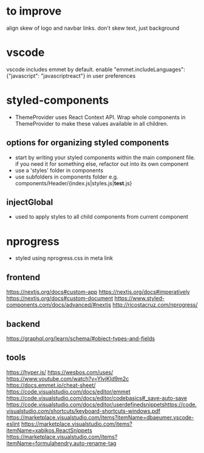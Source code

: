 # to improve
align skew of logo and navbar links. don't skew text, just background


# vscode
vscode includes emmet by default. enable "emmet.includeLanguages": {"javascript": "javascriptreact"} in user preferences

# styled-components
- ThemeProvider uses React Context API. Wrap whole components in ThemeProvider to make these values available in all children.

## options for organizing styled components
- start by writing your styled components within the main component file. if you need it for something else, refactor out into its own component
- use a 'styles' folder in components
- use subfolders in components folder e.g. components/Header/{index.js|styles.js|__test__.js}

## injectGlobal
- used to apply styles to all child components from current component

# nprogress
- styled using nprogress.css in meta link


## frontend
https://nextjs.org/docs#custom-app
https://nextjs.org/docs#imperatively
https://nextjs.org/docs#custom-document
https://www.styled-components.com/docs/advanced/#nextjs
http://ricostacruz.com/nprogress/

## backend
https://graphql.org/learn/schema/#object-types-and-fields

## tools
https://hyper.is/
https://wesbos.com/uses/
https://www.youtube.com/watch?v=YIvjKId9m2c
https://docs.emmet.io/cheat-sheet/
https://code.visualstudio.com/docs/editor/emmet
https://code.visualstudio.com/docs/editor/codebasics#_save-auto-save
https://code.visualstudio.com/docs/editor/userdefinedsnippetshttps://code.visualstudio.com/shortcuts/keyboard-shortcuts-windows.pdf
https://marketplace.visualstudio.com/items?itemName=dbaeumer.vscode-eslint
https://marketplace.visualstudio.com/items?itemName=xabikos.ReactSnippets
https://marketplace.visualstudio.com/items?itemName=formulahendry.auto-rename-tag
